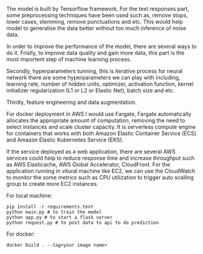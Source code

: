 The model is built by Tensorflow framework. For the text responses part, some preprocessing techniques 
have been used such as, remove stops, lower cases, stemming, remove punctuations and etc. This would help model 
to generalise the data better without too much inference of noise data. 

In order to improve the performance of the model, there are several ways to do it.
Fristly, to improve data quality and gain more data, this part is the most importent step of machine learning process.

Secondly, hyperparameters tunning, this is iterative process for neural network there are some hyperparameters we can
play with including, learning rate, number of hidden units, optimizer, activation function, kernel initializer
regularization (L1 or L2 or Elastic Net), batch size and etc.

Thirdly, feature engineering and data augmentation.

For docker deployment in AWS I would use Fargate, Fargate automatically allocates the appropriate amount of computation, 
removing the need to select instances and scale cluster capacity. It is serverless compute engine for containers that 
works with both Amazon Elastic Container Service (ECS) and Amazon Elastic Kubernetes Service (EKS).

If the service deployed as a web application, there are several AWS services could help to reduce response time and 
increase throughput such as AWS Elasticache, AWS Global Accelerator, CloudFront. For the application running in vitural 
machine like EC2, we can use the CloudWatch to monitor the some metrics such as CPU utilization to trigger
auto scalling group to create more EC2 instances.



For local machine:

    pip install -r requirements.text
    python main.py # to train the model
    python app.py # to start a flask server
    python request.py # to post data to api to do prediction
    
For docker:

    docker build . --tag<your image name>
    
    
